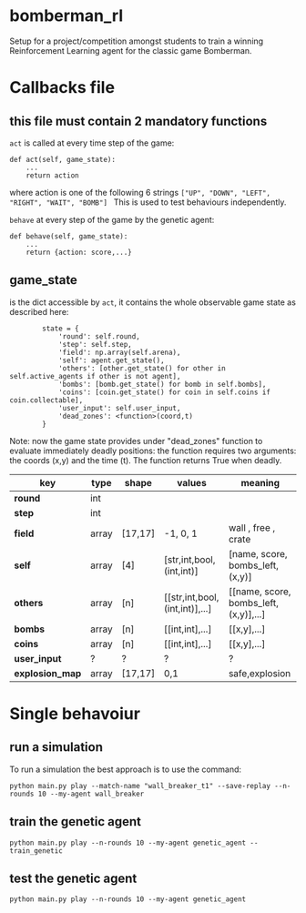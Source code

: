 # bomberman_rl
Setup for a project/competition amongst students to train a winning Reinforcement Learning agent for the classic game Bomberman.


# Callbacks file
## this file must contain 2 mandatory functions
`act` is called at every time step of the game:
```
def act(self, game_state):
    ...
    return action
```
where action is one of the following 6 strings
`["UP", "DOWN", "LEFT", "RIGHT", "WAIT", "BOMB"] `
This is used to test behaviours independently.



`behave` at every step of the game by the genetic agent:
```
def behave(self, game_state):
    ...
    return {action: score,...}
```

## game_state
is the dict accessible by `act`, it contains the whole observable game state as described here:

```
        state = {
            'round': self.round,
            'step': self.step,
            'field': np.array(self.arena),
            'self': agent.get_state(),
            'others': [other.get_state() for other in self.active_agents if other is not agent],
            'bombs': [bomb.get_state() for bomb in self.bombs],
            'coins': [coin.get_state() for coin in self.coins if coin.collectable],
            'user_input': self.user_input,
            'dead_zones': <function>(coord,t)
        }
```

Note: now the game state provides under "dead_zones" function to evaluate immediately deadly positions:
the function requires two arguments: the coords (x,y) and the time (t). The function returns True when deadly.

| key               | **type** | **shape** | **values**                     | **meaning**                            |
|-------------------|----------|-----------|--------------------------------|----------------------------------------|
| **round**         | int      |           |                                |                                        |
| **step**          | int      |           |                                |                                        |
| **field**         | array    | [17,17]   | -1, 0, 1                       | wall , free , crate                    |
| **self**          | array    | [4]       | [str,int,bool,(int,int)]       | [name, score, bombs_left, (x,y)]       |
| **others**        | array    | [n]       | [[str,int,bool,(int,int)],...] | [[name, score, bombs_left, (x,y)],...] |
| **bombs**         | array    | [n]       | [[int,int],...]                | [[x,y],...]                            |
| **coins**         | array    | [n]       | [[int,int],...]                | [[x,y],...]                            |
| **user_input**    | ?        | ?         | ?                              | ?                                      |
| **explosion_map** | array    | [17,17]   | 0,1                            | safe,explosion                         |


# Single behavoiur 
## run a simulation
To run a simulation  the best approach is to use the command:
```
python main.py play --match-name "wall_breaker_t1" --save-replay --n-rounds 10 --my-agent wall_breaker
```
## train the genetic agent

```
python main.py play --n-rounds 10 --my-agent genetic_agent --train_genetic
```

## test the genetic agent
```
python main.py play --n-rounds 10 --my-agent genetic_agent
```
